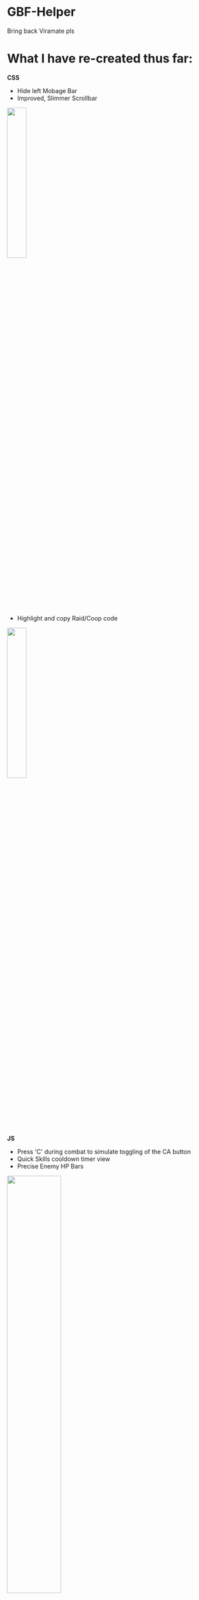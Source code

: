 # GBF-Helper
Bring back Viramate pls

# What I have re-created thus far:
 
**CSS**
* Hide left Mobage Bar
* Improved, Slimmer Scrollbar
<img width="30%" height="30%" src="https://github.com/Nirvaxstiel/GBF-Helper/blob/master/Keimate/images/mobagescrollbars.png">

* Highlight and copy Raid/Coop code
<img width="30%" height="30%" src="https://github.com/Nirvaxstiel/GBF-Helper/blob/master/Keimate/images/raidcodes.png">

**JS**
* Press 'C' during combat to simulate toggling of the CA button
* Quick Skills cooldown timer view
* Precise Enemy HP Bars
<img width="50%" height="50%" src="https://github.com/Nirvaxstiel/GBF-Helper/blob/master/Keimate/images/battleui.png">

* Press 'R' whilst traversing through inventory weapons/summons to reset "+Mark" bonuses
* Press 'Spacebar' to accept transactional actions;
  - Trading
  - Upgrading Weapons
  - Uncapping Weapons
  - Buying
  - Accept/Ok

# How to import:
1. Download Keimate folder
2. Open Chrome > Extensions (Enable Developers Mode)

<img width="30%" height="30%" src="https://github.com/Nirvaxstiel/GBF-Helper/blob/master/Keimate/images/toExtensions.png">
<img width="30%" height="30%" src="https://github.com/Nirvaxstiel/GBF-Helper/blob/master/Keimate/images/developermode.PNG">

3. Load Unpacked
<img width="30%" height="30%" src="https://github.com/Nirvaxstiel/GBF-Helper/blob/master/Keimate/images/loadunpacked.PNG">

4. Choose the Keimate Folder
<img width="30%" height="30%" src="https://github.com/Nirvaxstiel/GBF-Helper/blob/master/Keimate/images/keimatefolder.jpg">

5. ??? --> Profit

# Example of extensions (If you only want the CSS elements and avoid the scripts)
* [User Javascript and CSS](https://chrome.google.com/webstore/detail/user-javascript-and-css/nbhcbdghjpllgmfilhnhkllmkecfmpld)

# Existing Problems:
* Co-op/Co-op Raid code opens Raid information dialog before copying.
  - Try to Ctrl + C fast for now

